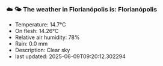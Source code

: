 ### ☁️ 🌤️  The weather in Florianópolis is: Florianópolis

- Temperature: 14.7°C
- On flesh: 14.26°C
- Relative air humidity: 78%
- Rain: 0.0 mm
- Description: Clear sky
- last updated: 2025-06-09T09:20:12.302294
